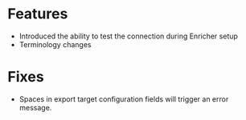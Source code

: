 # Features
- Introduced the ability to test the connection during Enricher setup
- Terminology changes

# Fixes
- Spaces in export target configuration fields will trigger an error message.